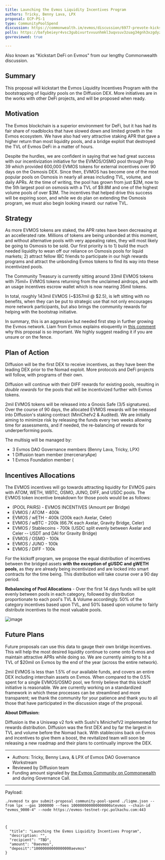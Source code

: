 ```yaml
---
title: Launching the Evmos Liquidity Incentives Program
authors: Tricky, Benny Lava, LPX
proposal: ECP-PS-1
type: CommunityPoolSpend
discussion: https://commonwealth.im/evmos/discussion/6977-prevote-kickstart-defi-on-evmos
polls: https://bafybeieyr4vsc3gubivurtvvuunhmkl3uqvsuv3zuag34gnh3xzgdyzcpe.ipfs.w3s.link/polls.json
govreviewed: true

---
```


Also known as "Kickstart DeFi on Evmos" from our lengthy Commonwealth discussion.

## **Summary** 

This proposal will kickstart the Evmos Liquidity Incentives Program with the bootstrapping of liquidity pools on the Diffusion DEX. More initiatives are in the works with other DeFi projects, and will be proposed when ready. 

## **Motivation** 

The Evmos blockchain is a superior environment for DeFi, but it has had its fair share of roadblocks that have slowed down and limited growth in the Evmos ecosystem. We have also had very attractive staking APR that gave a higher return than most liquidity pools, and a bridge exploit that destroyed the TVL of Evmos DeFi in a matter of hours.

Despite the hurdles, we are confident in saying that we had great success with our incentivization initiative for the EVMOS/OSMO pool through Prop 39 which provided 600,000 EVMOS tokens for external incentives over 90 days on the Osmosis DEX. Since then, EVMOS has become one of the most popular pools on Osmosis in nearly all areas including TVL, volume, and daily APRs. At the time of writing, the pool has grown from just $2M, now to the 5th largest pool on osmosis with a TVL of $9.8M and one of the highest volume pools of over $3M. The incentives that helped drive this success will be expiring soon, and while we do plan on extending the Osmosis program, we must also begin looking inward: our native TVL.

## **Strategy** 

As more EVMOS tokens are staked, the APR rates have been decreasing at an accellerated rate. Millions of tokens are being unbonded at this moment, and without alternative pools with very appealing rates, they will most likely be going to Osmosis to be sold. Our first priority is to 1) build the much needed liquidity to wean off our reliance on Osmosis pools for liquid markets; 2) attract fellow IBC friends to participate in our high rewards programs and attract the unbonding Evmos tokens to find its way into these incentivized pools.  

The Community Treasury is currently sitting around 33mil EVMOS tokens with 75mil+ EVMOS tokens returning from the unclaimed airdrops, and with an usage incentives escrow wallet which is now nearing 35mil tokens. 

In total, roughly 143mil EVMOS (~$357mil @ $2.5), is left sitting with no benefits, when they can be put to strategic use that not only encourages more network participants, but also brings the community rewards for helping with the bootstrap initiative. 

In summary, this is an aggressive but needed first step in further growing the Evmos network. Liam from Evmos explains eloquently in [this comment](https://commonwealth.im/evmos/discussion/6977-prevote-kickstart-defi-on-evmos?comment=30063) why this proposal is so important. We highly suggest reading it if you are unsure or on the fence.

## **Plan of Action**

Diffusion will be the first DEX to receive incentives, as they have been the leading DEX prior to the Nomad exploit. More protocols and DeFi projects will follow, with programs of their own. 

Diffusion will continue with their DIFF rewards for existing pools, resulting in *double rewards* for the pools that will be incentivized further with Evmos tokens.

2mil EVMOS tokens will be released into a Gnosis Safe (3/5 signatures). Over the course of 90 days, the allocated EVMOS rewards will be released into Diffusion's staking contract (MiniChefv2 & Audited). We are initially aiming to minimize risk by releasing the funds every two weeks allowing time for assessments, and if needed, the re-balancing of rewards for underperforming pools. 

The multisig will be managed by: 

- 3 Evmos DAO Governance members (Benny Lava, Tricky, LPX)
- 1 Diffusion team member (mercenaryApe)
- 1 Evmos Foundation member (<WHO WILL IT BE>

## **Incentives Allocations**

The EVMOS incentives will go towards attracting liquidity for EVMOS pairs with ATOM, WETH, WBTC, OSMO, JUNO, DIFF, and USDC pools. The EVMOS token incentive breakdown for those pools would be as follows:

- (POOL PAIRS) - EVMOS INCENTIVES (Amount per Bridge)
- EVMOS / ATOM - 400k
- EVMOS / wETH - 400k (200k each Axelar, Celer)
- EVMOS / wBTC - 200k (66.7K each Axelar, Gravity Bridge, Celer)
- EVMOS / Stablecoins - 700k (USDC split evenly between Axelar and Celer -- USDT and DAI for Gravity Bridge) 
- EVMOS / OSMO - 100k
- EVMOS / JUNO - 100k
- EVMOS / DIFF - 100k
  
For the kickoff program, we propose the equal distribution of incentives between the bridged assets **with the exception of gUSDC and gWETH pools**, as they are already being incentivized and are locked into smart contracts for the time being. This distribution will take course over a 90 day period.

**Rebalancing of Pool Allocations** - Over the first 14 days funds will be split evenly between pools in each category, followed by distribution proportionate to each pool's TVL & Volume accordingly. 50% of the category incentives based upon TVL, and 50% based upon volume to fairly distribute incentives to the most valuable pools.
  
![image](https://user-images.githubusercontent.com/16395727/192321522-df012984-1edf-4a39-b9df-b3d959a532c5.png)


  
## **Future Plans**
  
Future proposals can use this data to gauge their own bridge incentives. This will help the most desired liquidity continue to come onto Evmos and maintain attractive APRs while doing so. We are currently aiming to hit a TVL of $20mil on Evmos by the end of the year (across the entire network).

2mil EVMOS is less than 1.5% of our available funds, and covers an entire DEX including interchain assets on Evmos. When compared to the 0.5% spent for a single EVMOS/OSMO pool, we firmly believe that this kickoff initiative is reasonable. We are currently working on a standardized framework in which these processes can be streamlined and more transparent; we thank the community for your patience and thank you to all those that have participated in the discussion stage of the proposal.

**About Diffusion:**

Diffusion is the a Uniswap v2 fork with Sushi's MinichefV2 implemented for rewards distribution. Diffusion was the first DEX and by far the largest in TVL and volume before the Nomad hack. With stablecoins back on Evmos and incentives to give them a boost, the revitalized team will soon be releasing a new roadmap and their plans to continually improve the DEX.

---
- Authors: Tricky, Benny Lava, & LPX of Evmos DAO Governance Workstream
- Reviewed by Diffusion team
- Funding amount signaled by [the Evmos Community on Commonwealth](https://commonwealth.im/evmos/discussion/6977-kickstart-defi-on-evmos) and during Governance Call.
---
  
Payload:
  
  `./evmosd tx gov submit-proposal community-pool-spend ./liqme.json --from lpx --gas 1000000 --fees 100000000000000000atevmos --chain-id "evmos_9000-4" --node https://evmos-testnet-rpc.polkachu.com:443`

  ```
  

 {
    "title": "Launching the Evmos Liquidity Incentives Program",
    "description: "",
    "recipient": "TBD",
    "amount": "0aevmos",
    "deposit":"10000000000000000aevmos"
 }
  ```

